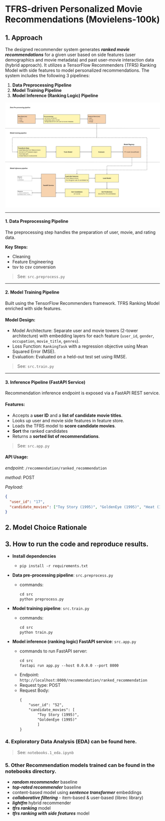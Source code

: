 # TFRS-driven Personalized Movie Recommendations (Movielens-100k)

## 1. Approach

The designed recommender system generates ***ranked movie recommendations*** for a given user based on side features (user demographics and movie metadata) and past user-movie interaction data (hybrid approach). It utilizes a TensorFlow Recommenders (TFRS) Ranking Model with side features to model personalized recommendations. The system includes the following 3 pipelines:

1. **Data Preprocessing Pipeline**
2. **Model Training Pipeline**
3. **Model Inference (Ranking Logic) Pipeline**

<img src="data/artifacts/Movie_Recommendations_TFRS_Movielens_100k.jpg" alt="Pipeline Architecture" width="800"/>

---

#### 1. Data Preprocessing Pipeline

The preprocessing step handles the preparation of user, movie, and rating data.

**Key Steps:**
- Cleaning
- Feature Engineering
- tsv to csv conversion

> See: `src.preprocess.py`

---

#### 2. Model Training Pipeline

Built using the TensorFlow Recommenders framework. TFRS Ranking Model enriched with side features.

#### Model Design:

- Model Architecture: Separate user and movie towers (2-tower architecture) with embedding layers for each feature (`user_id`, `gender`, `occupation`, `movie_title`, `genres`).
- Loss Function: `RankingTask` with a regression objective using Mean Squared Error (MSE).
- Evaluation: Evaluated on a held-out test set using RMSE.

> See: `src.train.py`

---

#### 3. Inference Pipeline (FastAPI Service)

Recommendation inference endpoint is exposed via a FastAPI REST service.

#### Features:

- Accepts a **user ID** and a **list of candidate movie titles**.
- Looks up user and movie side features in feature store.
- Loads the TFRS model to **score candidate movies**.
- **Sort** the ranked candidates
- Returns a **sorted list of recommendations**.

> See: `src.app.py`

#### API Usage:

*endpoint*: `/recommendation/ranked_recommendation`

*method*: POST

*Payload:*
```json
{
  "user_id": "17",
  "candidate_movies": ["Toy Story (1995)", "GoldenEye (1995)", "Heat (1995)"]
}
```

## 2. Model Choice Rationale

## 3. How to run the code and reproduce results.
  - **Install dependencies**
      - `pip install -r requirements.txt`

  - **Data pre-processing pipeline**: `src.preprocess.py`
      - commands:
          ```
          cd src
          python preprocess.py
          ```
  
  - **Model training pipeline**: `src.train.py`
      - commands:
          ```
          cd src
          python train.py
          ```

  - **Model inference (ranking logic) FastAPI service**: `src.app.py`
      - commands to run FastAPI server:
          ```
          cd src
          fastapi run app.py --host 0.0.0.0 --port 8000
          ```
      - Endpoint: `http://localhost:8000/recommendation/ranked_recommendation`
      - Request type: POST
      - Request Body:
          ```
          {
              "user_id": "52", 
              "candidate_movies": [
                  "Toy Story (1995)", 
                  "GoldenEye (1995)"
                  ]
          }
          ```
        
### 4. **Exploratory Data Analysis (EDA)** can be found here.
> See: `notebooks.1_eda.ipynb`

### 5. Other Recommendation models trained can be found in the notebooks directory.
    
  -  ***random recommender*** baseline
  -  ***top-rated recommender*** baseline
  -  content-based model using ***sentence transformer*** embeddings
  -  ***collaborative filtering*** - item-based & user-based (librec library)
  -  ***lightfm*** hybrid recommender
  -  ***tfrs ranking*** model
  -  ***tfrs ranking with side features*** model